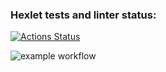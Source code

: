### Hexlet tests and linter status:
[![Actions Status](https://github.com/cfyz7/frontend-project-46/workflows/hexlet-check/badge.svg)](https://github.com/cfyz7/frontend-project-46/actions)

![example workflow](https://github.com/github/docs/actions/workflows/main.yml/badge.svg)